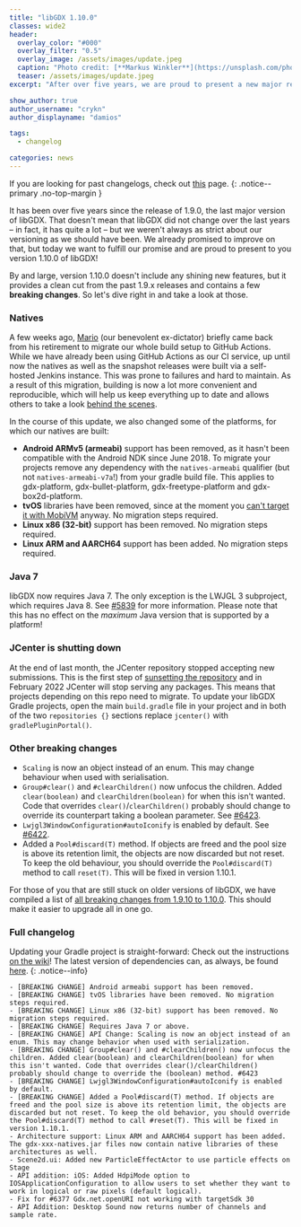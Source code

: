 ```yaml
---
title: "libGDX 1.10.0"
classes: wide2
header:
  overlay_color: "#000"
  overlay_filter: "0.5"
  overlay_image: /assets/images/update.jpeg
  caption: "Photo credit: [**Markus Winkler**](https://unsplash.com/photos/cxoR55-bels)"
  teaser: /assets/images/update.jpeg
excerpt: "After over five years, we are proud to present a new major release of libGDX: version 1.10.0!"

show_author: true
author_username: "crykn"
author_displayname: "damios"

tags:
  - changelog

categories: news
---
```

If you are looking for past changelogs, check out [this](/news/changelog/) page.
{: .notice--primary .no-top-margin }

It has been over five years since the release of 1.9.0, the last major version of libGDX. That doesn't mean that libGDX did not change over the last years – in fact, it has quite a lot – but we weren't always as strict about our versioning as we should have been. We already promised to improve on that, but today we want to fulfill our promise and are proud to present to you version 1.10.0 of libGDX!

By and large, version 1.10.0 doesn't include any shining new features, but it provides a clean cut from the past 1.9.x releases and contains a few **breaking changes**. So let's dive right in and take a look at those.

### Natives
A few weeks ago, [Mario](https://twitter.com/badlogicgames) (our benevolent ex-dictator) briefly came back from his retirement to migrate our whole build setup to GitHub Actions. While we have already been using GitHub Actions as our CI service, up until now the natives as well as the snapshot releases were built via a self-hosted Jenkins instance. This was prone to failures and hard to maintain. As a result of this migration, building is now a lot more convenient and reproducible, which will help us keep everything up to date and allows others to take a look [behind the scenes](https://github.com/libgdx/libgdx/blob/master/.github/workflows/build-publish.yml).

In the course of this update, we also changed some of the platforms, for which our natives are built:

- **Android ARMv5 (armeabi)** support has been removed, as it hasn't been compatible with the Android NDK since June 2018. To migrate your projects remove any dependency with the `natives-armeabi` qualifier (but not `natives-armeabi-v7a`!) from your gradle build file. This applies to gdx-platform, gdx-bullet-platform, gdx-freetype-platform and gdx-box2d-platform.
- **tvOS** libraries have been removed, since at the moment you [can't target it with MobiVM](https://github.com/MobiVM/robovm/issues/181) anyway. No migration steps required.
- **Linux x86 (32-bit)** support has been removed. No migration steps required.
- **Linux ARM and AARCH64** support has been added. No migration steps required.

### Java 7
libGDX now requires Java 7. The only exception is the LWJGL 3 subproject, which requires Java 8. See [#5839](https://github.com/libgdx/libgdx/pull/5839) for more information. Please note that this has no effect on the _maximum_ Java version that is supported by a platform!

### JCenter is shutting down
At the end of last month, the JCenter repository stopped accepting new submissions. This is the first step of [sunsetting the repository](https://jfrog.com/blog/into-the-sunset-bintray-jcenter-gocenter-and-chartcenter/) and in February 2022 JCenter will stop serving any packages. This means that projects depending on this repo need to migrate. To update your libGDX Gradle projects, open the main `build.gradle` file in your project and in both of the two `repositories {}` sections replace `jcenter()` with `gradlePluginPortal()`.

### Other breaking changes
- `Scaling` is now an object instead of an enum. This may change behaviour when used with serialisation.
- `Group#clear()` and `#clearChildren()` now unfocus the children. Added `clear(boolean)` and `clearChildren(boolean)` for when this isn't wanted. Code that overrides `clear()`/`clearChildren()` probably should change to override its counterpart taking a boolean parameter. See [#6423](https://github.com/libgdx/libgdx/pull/6423).
- `Lwjgl3WindowConfiguration#autoIconify` is enabled by default. See [#6422](https://github.com/libgdx/libgdx/pull/6422).
- Added a `Pool#discard(T)` method. If objects are freed and the pool size is above its retention limit, the objects are now discarded but not reset. To keep the old behaviour, you should override the `Pool#discard(T)` method to call `reset(T)`. This will be fixed in version 1.10.1.


For those of you that are still stuck on older versions of libGDX, we have compiled a list of [all breaking changes from 1.9.10 to 1.10.0](/news/2021/04/the-ultimate-migration-guide). This should make it easier to upgrade all in one go.


### Full changelog
Updating your Gradle project is straight-forward: Check out the instructions [on the wiki](/wiki/articles/updating-libgdx)! The latest version of dependencies can, as always, be found [here](/dev/versions/).
{: .notice--info}
```
- [BREAKING CHANGE] Android armeabi support has been removed.
- [BREAKING CHANGE] tvOS libraries have been removed. No migration steps required.
- [BREAKING CHANGE] Linux x86 (32-bit) support has been removed. No migration steps required.
- [BREAKING CHANGE] Requires Java 7 or above.
- [BREAKING CHANGE] API Change: Scaling is now an object instead of an enum. This may change behavior when used with serialization.
- [BREAKING CHANGE] Group#clear() and #clearChildren() now unfocus the children. Added clear(boolean) and clearChildren(boolean) for when this isn't wanted. Code that overrides clear()/clearChildren() probably should change to override the (boolean) method. #6423
- [BREAKING CHANGE] Lwjgl3WindowConfiguration#autoIconify is enabled by default.
- [BREAKING CHANGE] Added a Pool#discard(T) method. If objects are freed and the pool size is above its retention limit, the objects are discarded but not reset. To keep the old behavior, you should override the Pool#discard(T) method to call #reset(T). This will be fixed in version 1.10.1.
- Architecture support: Linux ARM and AARCH64 support has been added. The gdx-xxx-natives.jar files now contain native libraries of these architectures as well.
- Scene2d.ui: Added new ParticleEffectActor to use particle effects on Stage
- API addition: iOS: Added HdpiMode option to IOSApplicationConfiguration to allow users to set whether they want to work in logical or raw pixels (default logical).
- Fix for #6377 Gdx.net.openURI not working with targetSdk 30
- API Addition: Desktop Sound now returns number of channels and sample rate.
```
